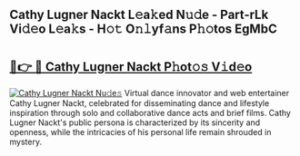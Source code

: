 ## Cathy Lugner Nackt L𝚎a𝚔ed N𝚞𝚍e - Part-rLk Vi𝚍𝚎o L𝚎a𝚔s - H𝚘𝚝 O𝚗𝚕yf𝚊ns P𝚑𝚘tos EgMbC

# <h2><a href="http://kf9yyxk.oniu.top/?m=Cathy+Lugner+Nackt">🔗👉 🔴 Cathy Lugner Nackt P𝚑ot𝚘𝚜 V𝚒d𝚎o</a></h2>

[![Cathy Lugner Nackt Nu𝚍e𝚜](https://i.imgur.com/0qMVB7G.gif)](http://kf9yyxk.oniu.top/?m=Cathy+Lugner+Nackt)
Virtual dance innovator and web entertainer Cathy Lugner Nackt, celebrated for disseminating dance and lifestyle inspiration through solo and collaborative dance acts and brief films. Cathy Lugner Nackt's public persona is characterized by its sincerity and openness, while the intricacies of his personal life remain shrouded in mystery.  
